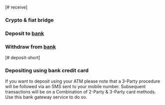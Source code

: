 [# receive]
### Crypto & fiat bridge
### Deposit to [bank](/deposit/new) 


### Withdraw from [bank](/withdraw/new)

[# deposit-short]
### Depositing using bank credit card
If you want to deposit using your ATM please note that a 3-Party procedure will be followed via an SMS sent to your mobile number. Subsequent transactions will be on a Combination of 2-Party & 3-Party card methods. Use this bank gateway service to do so.
